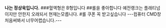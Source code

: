 **나는 정상욱입니다.**
###혈액형은 B형입니다
##롤을 좋아합니다 예전랭크는 플래티넘이지만 안한지 오래되서 현재는모릅니다.
#롤 쿠폰 꼭 받고싶습니다
---컴퓨터 CMD창 처음써봐서 너무어렵습니다.---

~~~들어주셔서 감사합니다.~~~

